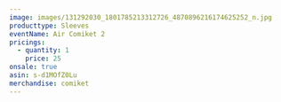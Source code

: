 ```yaml
---
image: images/131292030_1801785213312726_4870896216174625252_n.jpg
producttype: Sleeves
eventName: Air Comiket 2
pricings:
  - quantity: 1
    price: 25
onsale: true
asin: s-d1MOfZ0Lu
merchandise: comiket
---
```

